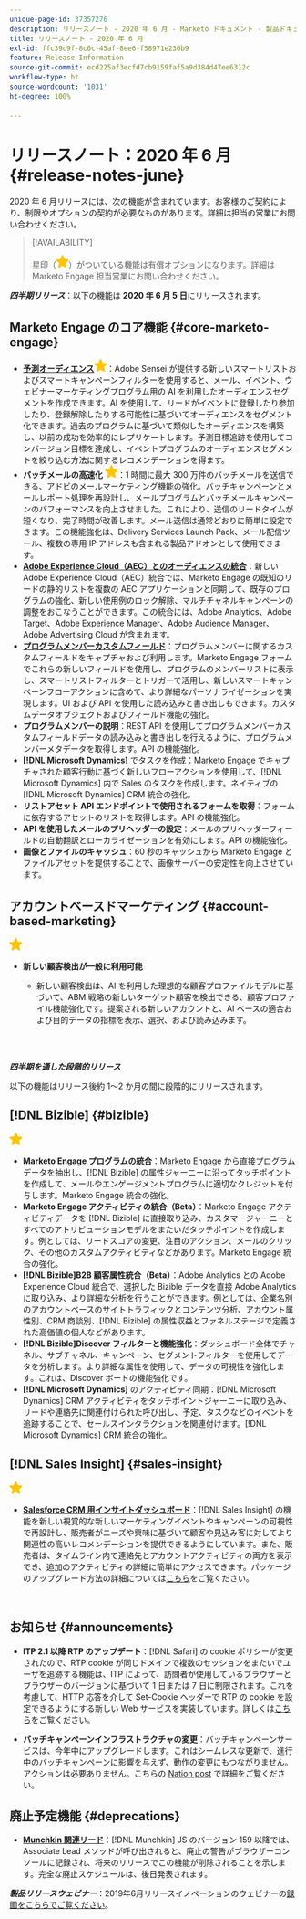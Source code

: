 ```yaml
---
unique-page-id: 37357276
description: リリースノート - 2020 年 6 月 - Marketo ドキュメント - 製品ドキュメント
title: リリースノート - 2020 年 6 月
exl-id: ffc39c9f-8c0c-45af-8ee6-f58971e230b9
feature: Release Information
source-git-commit: ecd225af3ecfd7cb9159faf5a9d384d47ee6312c
workflow-type: ht
source-wordcount: '1031'
ht-degree: 100%

---
```


# リリースノート：2020 年 6 月 {#release-notes-june}

2020 年 6 月リリースには、次の機能が含まれています。お客様のご契約により、制限やオプションの契約が必要なものがあります。詳細は担当の営業にお問い合わせください。

>[!AVAILABILITY]
>
>星印（![](assets/yellow-star.png)）がついている機能は有償オプションになります。詳細は Marketo Engage 担当営業にお問い合わせください。

**_四半期リリース_**：以下の機能は **2020 年 6 月 5 日**&#x200B;にリリースされます。

## Marketo Engage のコア機能 {#core-marketo-engage}

* **[予測オーディエンス](https://experienceleague.adobe.com/docs/marketo/sky/predictive-audiences/getting-started-with-predictive-audiences.html?lang=ja#predictive-audiences)**![（星）](assets/yellow-star.png)：Adobe Sensei が提供する新しいスマートリストおよびスマートキャンペーンフィルターを使用すると、メール、イベント、ウェビナーマーケティングプログラム用の AI を利用したオーディエンスセグメントを作成できます。AI を使用して、リードがイベントに登録したり参加したり、登録解除したりする可能性に基づいてオーディエンスをセグメント化できます。過去のプログラムに基づいて類似したオーディエンスを構築し、以前の成功を効率的にレプリケートします。予測目標追跡を使用してコンバージョン目標を達成し、イベントプログラムのオーディエンスセグメントを絞り込む方法に関するレコメンデーションを得ます。
* **バッチメールの高速化** ![（星）](assets/yellow-star.png)：1 時間に最大 300 万件のバッチメールを送信できる、アドビのメールマーケティング機能の強化。バッチキャンペーンとメールレポート処理を再設計し、メールプログラムとバッチメールキャンペーンのパフォーマンスを向上させました。これにより、送信のリードタイムが短くなり、完了時間が改善します。メール送信は通常どおりに簡単に設定できます。この機能強化は、Delivery Services Launch Pack、メール配信ツール、複数の専用 IP アドレスも含まれる製品アドオンとして使用できます。
* **[Adobe Experience Cloud（AEC）とのオーディエンスの統合](/help/marketo/product-docs/core-marketo-concepts/smart-lists-and-static-lists/static-lists/send-a-list-to-adobe-experience-cloud.md)**：新しい Adobe Experience Cloud（AEC）統合では、Marketo Engage の既知のリードの静的リストを複数の AEC アプリケーションと同期して、既存のプログラムの強化、新しい使用例のロック解除、マルチチャネルキャンペーンの調整をおこなうことができます。この統合には、Adobe Analytics、Adobe Target、Adobe Experience Manager、Adobe Audience Manager、Adobe Advertising Cloud が含まれます。
* **[プログラムメンバーカスタムフィールド](/help/marketo/product-docs/core-marketo-concepts/programs/working-with-programs/program-member-custom-fields.md)**：プログラムメンバーに関するカスタムフィールドをキャプチャおよび利用します。Marketo Engage フォームでこれらの新しいフィールドを使用し、プログラムのメンバーリストに表示し、スマートリストフィルターとトリガーで活用し、新しいスマートキャンペーンフローアクションに含めて、より詳細なパーソナライゼーションを実現します。UI および API を使用した読み込みと書き出しもできます。カスタムデータオブジェクトおよびフィールド機能の強化。
* **プログラムメンバーの説明**：REST API を使用してプログラムメンバーカスタムフィールドデータの読み込みと書き出しを行えるように、プログラムメンバーメタデータを取得します。API の機能強化。
* **[ [!DNL Microsoft Dynamics]](/help/marketo/product-docs/core-marketo-concepts/smart-campaigns/microsoft-dynamics-flow-actions/create-task-in-microsoft.md)** でタスクを作成：Marketo Engage でキャプチャされた顧客行動に基づく新しいフローアクションを使用して、[!DNL Microsoft Dynamics] 内で Sales のタスクを作成します。ネイティブの [!DNL Microsoft Dynamics] CRM 統合の強化。
* **リストアセット API エンドポイントで使用されるフォームを取得**：フォームに依存するアセットのリストを取得します。API の機能強化。
* **API を使用したメールのプリヘッダーの設定**：メールのプリヘッダーフィールドの自動翻訳とローカライゼーションを有効にします。API の機能強化。
* **画像とファイルのキャッシュ**：60 秒のキャッシュから Marketo Engage とファイルアセットを提供することで、画像サーバーの安定性を向上させています。

## アカウントベースドマーケティング {#account-based-marketing}

![（星印）](assets/yellow-star.png)

* **新しい顧客検出が一般に利用可能**

   * 新しい顧客検出は、AI を利用した理想的な顧客プロファイルモデルに基づいて、ABM 戦略の新しいターゲット顧客を検出できる、顧客プロファイル機能強化です。提案される新しいアカウントと、AI ベースの適合および目的データの指標を表示、選択、および読み込みます。

<br> 

**_四半期を通した段階的リリース_**

以下の機能はリリース後約 1～2 か月の間に段階的にリリースされます。

## [!DNL Bizible] {#bizible}

![（星印）](assets/yellow-star.png)

* **Marketo Engage プログラムの統合**：Marketo Engage から直接プログラムデータを抽出し、[!DNL Bizible] の属性ジャーニーに沿ってタッチポイントを作成して、メールやエンゲージメントプログラムに適切なクレジットを付与します。Marketo Engage 統合の強化。
* **Marketo Engage アクティビティの統合（Beta）**：Marketo Engage アクティビティデータを [!DNL Bizible] に直接取り込み、カスタマージャーニーとすべてのアトリビューションモデルをまたいだタッチポイントを作成します。例としては、リードスコアの変更、注目のアクション、メールのクリック、その他のカスタムアクティビティなどがあります。Marketo Engage 統合の強化。
* **[!DNL Bizible]B2B 顧客属性統合（Beta）**：Adobe Analytics との Adobe Experience Cloud 統合で、選択した Bizible データを直接 Adobe Analytics に取り込み、より詳細な分析を行うことができます。例としては、企業名別のアカウントベースのサイトトラフィックとコンテンツ分析、アカウント属性別、CRM 商談別、[!DNL Bizible] の属性収益とファネルステージで定義された高価値の個人などがあります。
* **[!DNL Bizible]Discover フィルターと機能強化**：ダッシュボード全体でチャネル、サブチャネル、キャンペーン、セグメントフィルターを使用してデータを分析します。より詳細な属性を使用して、データの可視性を強化します。これは、Discover ボードの機能強化です。
* **[!DNL Microsoft Dynamics]** のアクティビティ同期：[!DNL Microsoft Dynamics] CRM アクティビティをタッチポイントジャーニーに取り込み、リードや連絡先に関連付けられた呼び出し、予定、タスクなどのイベントを追跡することで、セールスインタラクションを関連付けます。[!DNL Microsoft Dynamics] CRM 統合の強化。

## [!DNL Sales Insight] {#sales-insight}

![（星印）](assets/yellow-star.png)

* **[Salesforce CRM 用インサイトダッシュボード](/help/marketo/product-docs/marketo-sales-insight/msi-for-salesforce/features/insights-dashboard-feature-overview.md)**：[!DNL Sales Insight] の機能を新しい視覚的な新しいマーケティングイベントやキャンペーンの可視性で再設計し、販売者がニーズや興味に基づいて顧客や見込み客に対してより関連性の高いレコメンデーションを提供できるようにしています。また、販売者は、タイムライン内で連絡先とアカウントアクティビティの両方を表示でき、追加のアクティビティの詳細に簡単にアクセスできます。パッケージのアップグレード方法の詳細については[こちら](/help/marketo/product-docs/marketo-sales-insight/msi-for-salesforce/configuration/configuration-for-existing-customers.md)をご覧ください。

<br>

## お知らせ {#announcements}

* **ITP 2.1 以降 RTP のアップデート**：[!DNL Safari] の cookie ポリシーが変更されたので、RTP cookie が同じドメインで複数のセッションをまたいでユーザを追跡する機能は、ITP によって、訪問者が使用しているブラウザーとブラウザーのバージョンに基づいて 1 日または 7 日に制限されます。これを考慮して、HTTP 応答を介して Set-Cookie ヘッダーで RTP の cookie を設定できるようにする新しい Web サービスを実装しています。詳しくは[こちら](https://nation.marketo.com/t5/Knowledgebase/Browser-Cookie-Updates-How-Marketo-RTP-Is-Affected/ta-p/299603)をご覧ください。

* **バッチキャンペーンインフラストラクチャの変更**：バッチキャンペーンサービスは、今年中にアップグレードします。これはシームレスな更新で、進行中のバッチキャンペーンに影響を与えず、動作の変更にもつながりません。アクションは必要ありません。こちらの [Nation post](https://nation.marketo.com/t5/Product-Documents/Batch-Campaign-Processing-Infrastructure-Update/ta-p/301374) で詳細をご覧ください。

## 廃止予定機能 {#deprecations}

* **[Munchkin 関連リード](https://developers.marketo.com/blog/deprecation-of-munchkin-associate-lead-method/)**：[!DNL Munchkin] JS のバージョン 159 以降では、Associate Lead メソッドが呼び出されると、廃止の警告がブラウザーコンソールに記録され、将来のリリースでこの機能が削除されることを示します。完全な廃止スケジュールは、後日発表されます。

**_製品リリースウェビナー_**：2019年6月リリースイノベーションのウェビナーの[録画をこちらでご覧ください](https://engage.marketo.com/June-Release-2020-On-Demand.html)。
